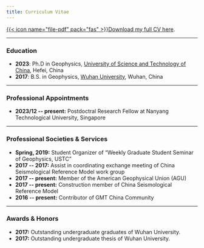 ```yaml
---
title: Curriculum Vitae
---
```


[{{< icon name="file-pdf" pack="fas" >}}Download my full CV here](https://raw.githubusercontent.com/seispider/CV/master/en/cv.pdf).

---

### Education

- **2023**: Ph.D in Geophysics,
  [University of Science and Technology of China](http://en.ustc.edu.cn/), Hefei, China
- **2017**: B.S. in Geophysics,
  [Wuhan University](https://en.whu.edu.cn/), Wuhan, China


---
### Professional Appointments

- **2023/12 -- present:** Postdoctral Research Fellow at Nanyang Technological University, Singapore

---

### Professional Societies & Services


- **Spring, 2019:** Student Organizer of “Weekly Graduate Student Seminar of Geophysics, USTC”
- **2017 -- 2017:** Assist in coordinating exchange meeting of China Seismological Reference Model work group
- **2017 -- present:** Member of the American Geophysical Union (AGU)
- **2017 -- present:** Construction member of China Seismological Reference Model
- **2016 -- present:** Contributor of GMT China Community 

---

### Awards & Honors

- **2017:** Outstanding undergraduate graduates of Wuhan University.
- **2017:** Outstanding undergraduate thesis of Wuhan University.
